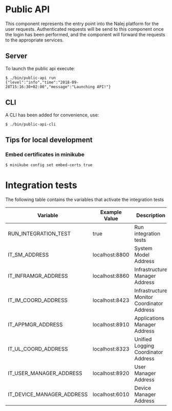 # Public API

This component represents the entry point into the Nalej platform for the user requests. Authenticated requests will
be send to this component once the login has been performed, and the component will forward the requests to the
appropriate services.

 ## Server

 To launch the public api execute:

 ```
 $ ./bin/public-api run
 {"level":"info","time":"2018-09-28T15:16:30+02:00","message":"Launching API!"}
 ```

 ## CLI

 A CLI has been added for convenience, use:

 ```
 $ ./bin/public-api-cli
 ```

## Tips for local development

### Embed certificates in minikube

```
$ minikube config set embed-certs true
```

 # Integration tests

 The following table contains the variables that activate the integration tests

 | Variable  | Example Value | Description |
 | ------------- | ------------- |------------- |
 | RUN_INTEGRATION_TEST  | true | Run integration tests |
 | IT_SM_ADDRESS  | localhost:8800 | System Model Address |
 | IT_INFRAMGR_ADDRESS  | localhost:8860 | Infrastructure Manager Address |
 | IT_IM_COORD_ADDRESS  | localhost:8423 | Infrastructure Monitor Coordinator Address |
 | IT_APPMGR_ADDRESS  | localhost:8910 | Applications Manager Address |
 | IT_UL_COORD_ADDRESS | localhost:8323 | Unified Logging Coordinator Address
 | IT_USER_MANAGER_ADDRESS  | localhost:8920 | User Manager Address |
 | IT_DEVICE_MANAGER_ADDRESS | localhost:6010 | Device Manager Address |
